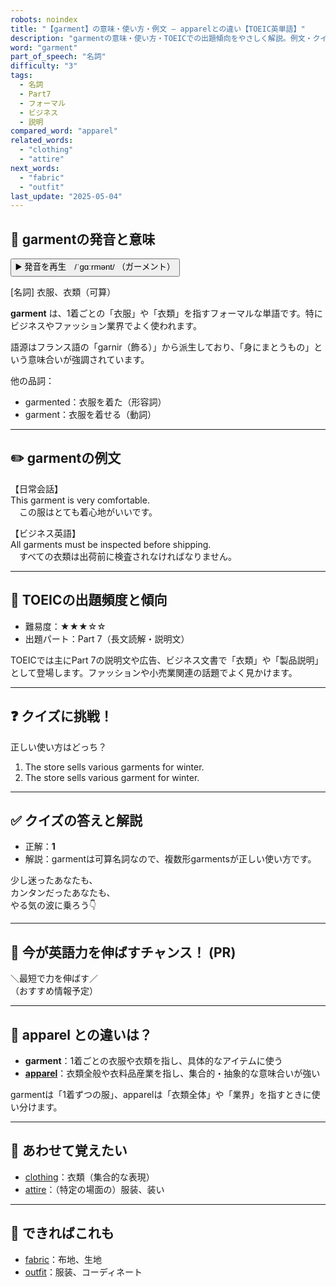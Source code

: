 ```yaml
---
robots: noindex
title: "【garment】の意味・使い方・例文 ― apparelとの違い【TOEIC英単語】"
description: "garmentの意味・使い方・TOEICでの出題傾向をやさしく解説。例文・クイズ付きでapparelとの違いもわかりやすく学べます。"
word: "garment"
part_of_speech: "名詞"
difficulty: "3"
tags:
  - 名詞
  - Part7
  - フォーマル
  - ビジネス
  - 説明
compared_word: "apparel"
related_words:
  - "clothing"
  - "attire"
next_words:
  - "fabric"
  - "outfit"
last_update: "2025-05-04"
---
```


## 🔰 garmentの発音と意味

<button class="play-audio" onclick="playTTS('garment')">
  <span class="play-audio-main">
    ▶️ 発音を再生　/ˈɡɑːrmənt/
  </span>
  <span class="play-audio-sub">
    （ガーメント）
  </span>
</button>

[名詞] 衣服、衣類（可算）

**garment** は、1着ごとの「衣服」や「衣類」を指すフォーマルな単語です。特にビジネスやファッション業界でよく使われます。

語源はフランス語の「garnir（飾る）」から派生しており、「身にまとうもの」という意味合いが強調されています。

他の品詞：  
- garmented：衣服を着た（形容詞）
- garment：衣服を着せる（動詞）

---

## ✏️ garmentの例文

【日常会話】  
This garment is very comfortable.  
　この服はとても着心地がいいです。

【ビジネス英語】  
All garments must be inspected before shipping.  
　すべての衣類は出荷前に検査されなければなりません。

---

## 🎯 TOEICの出題頻度と傾向

- 難易度：★★★☆☆
- 出題パート：Part 7（長文読解・説明文）

TOEICでは主にPart 7の説明文や広告、ビジネス文書で「衣類」や「製品説明」として登場します。ファッションや小売業関連の話題でよく見かけます。

---

## ❓ クイズに挑戦！

正しい使い方はどっち？

1. The store sells various garments for winter.  
2. The store sells various garment for winter.

---

## ✅ クイズの答えと解説

- 正解：**1**
- 解説：garmentは可算名詞なので、複数形garmentsが正しい使い方です。

少し迷ったあなたも、  
カンタンだったあなたも、  
やる気の波に乗ろう👇️

---

## 🚀 今が英語力を伸ばすチャンス！ (PR)

<div class="info-center">
＼最短で力を伸ばす／<br>  
（おすすめ情報予定）
</div>

---

## 🤔  apparel との違いは？

- **garment**：1着ごとの衣服や衣類を指し、具体的なアイテムに使う
- **[apparel](/word/apparel/)**：衣類全般や衣料品産業を指し、集合的・抽象的な意味合いが強い

garmentは「1着ずつの服」、apparelは「衣類全体」や「業界」を指すときに使い分けます。

---

## 🧩 あわせて覚えたい

- [clothing](/word/clothing/)：衣類（集合的な表現）
- [attire](/word/attire/)：（特定の場面の）服装、装い

---

## 📖 できればこれも

- [fabric](/word/fabric/)：布地、生地
- [outfit](/word/outfit/)：服装、コーディネート

<!-- cvid: aid37_bid01 -->
